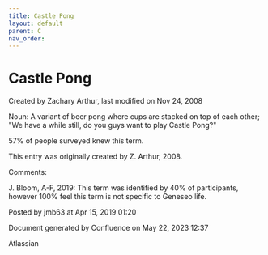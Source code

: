 ```yaml
---
title: Castle Pong
layout: default
parent: C
nav_order:
---
```


# Castle Pong

Created by  Zachary Arthur, last modified on Nov 24, 2008

Noun: A variant of beer pong where cups are stacked on top of each other; &quot;We have a while still, do you guys want to play Castle Pong?&quot;

57% of people surveyed knew this term.

This entry was originally created by Z. Arthur, 2008.

Comments:

J. Bloom, A-F, 2019: This term was identified by 40% of participants, however 100% feel this term is not specific to Geneseo life. 

Posted by jmb63 at Apr 15, 2019 01:20

Document generated by Confluence on May 22, 2023 12:37

Atlassian
